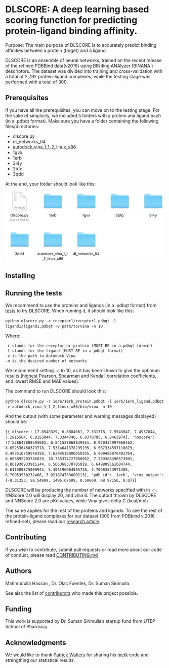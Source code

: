 # DLSCORE: A deep learning based scoring function for predicting protein-ligand binding affinity.

Purpose: The main purpose of DLSCORE is to accurately predict binding affinities between a protein (target) and a ligand. 

DLSCORE is an ensemble of neural networks, trained on the recent release of the refined PDBBind data(v2016) using BINding ANAlyzer (BINANA ) descriptors. The dataset was divided into training and cross-validation with a total of 2,792 protein-ligand complexes, while the testing stage was performed with a total of 300.  


## Prerequisites

If you have all the prerequisites, you can move on to the testing stage. For the sake of simplicity, we included 5 folders with a protein and ligand each (in a .pdbqt format). Make sure you have a folder containing the following files/directories:

- dlscore.py
- dl_networks_04
- autodock_vina_1_1_2_linux_x86
- 1gvx 
- 1erb
- 3i4y
- 2bfq
- 3qdd


At the end, your folder should look like this:

![Screenshot](folder.png)

## Installing

## Running the tests

We recommend to use the proteins and ligands (in a .pdbqt format) from [tests](https://github.com/sirimullalab/DLSCORE/tree/master/tests) to try DLSCORE. When running it, it should look like this:

`python dlscore.py -r receptor1/receptor1.pdbqt -l ligand1/ligand1.pdbqt -v path/to/vina -n 10`

Where:
````
-r stands for the receptor or protein (MUST BE in a pdbqt format)
-l stands for the ligand (MUST BE in a pdbqt format)
-v is the path to Autodock Vina
-n is the desired number of networks
````

We recommend setting `-n` to 10, as it has been shown to give the optimum results (highest Pearson, Spearman and Kendall correlation coefficients, and lowest RMSE and MAE values).

The command to run DLSCORE should look this:

`
python dlscore.py -r 1erb/1erb_protein.pdbqt -l 1erb/1erb_ligand.pdbqt -v autodock_vina_1_1_2_linux_x86/bin/vina -n 10
`

And the output (with some parameter and warning messages displayed) should be:

`
[{'dlscore': [7.0548329, 6.6804061, 7.331718, 7.5543647, 7.4937844, 7.2915564, 6.8153844, 7.3344746, 6.8370795, 6.8463974], 'nnscore': [7.528647808595601, 6.841528068839551, 8.970434997068462, 8.652536458379778, 7.5314641378295235, 6.567334597110879, 8.493516759548358, 7.6294518800050355, 6.909480876402764, 8.603892203786629, 10.735374727080952, 7.269388390573901, 8.861930933915144, 6.566368370705019, 6.649809561604744, 6.611589875000943, 5.496196964085726, 7.70903543971305, 6.70953530232466, 7.821874753600213], 'pdb_id': '1erb', 'vina_output': [-8.31353, 56.54909, 1495.07589, 0.50669, 68.97156, 0.0]}]
`

DLSCORE will be producing the number of networks specified with in `-n`, NNScore 2.0 will display 20, and vina 6. The output thrown by DLSCORE and NNScore 2.0 are pKd values, while Vina gives delta G (kcal/mol)

The same applies for the rest of the proteins and ligands. To see the rest of the protein-ligand complexes for our dataset (300 from PDBbind v.2016 refined-set), please read our [research article](www.includelink.com)



## Contributing

If you wish to contribute, submit pull requests or read more about our code of conduct, please read [CONTRIBUTING.md](https://github.com/sirimullalab/DLSCORE/blob/master/CONTRIBUTING.md)

## Authors

Mahmudulla Hassan , Dr. Olac Fuentes, Dr. Suman Sirimulla.

See also the list of [contributors](https://github.com/sirimullalab/DLSCORE/blob/master/contributors) who made this project possible.

## Funding
This work is supported by Dr. Suman Sirimulla’s startup fund from UTEP School of Pharmacy.

## Acknowledgments
We would like to thank [Patrick Walters](https://github.com/PatWalters) for sharing his [metk](https://github.com/PatWalters/metk) code and strengthing our statistical results.


